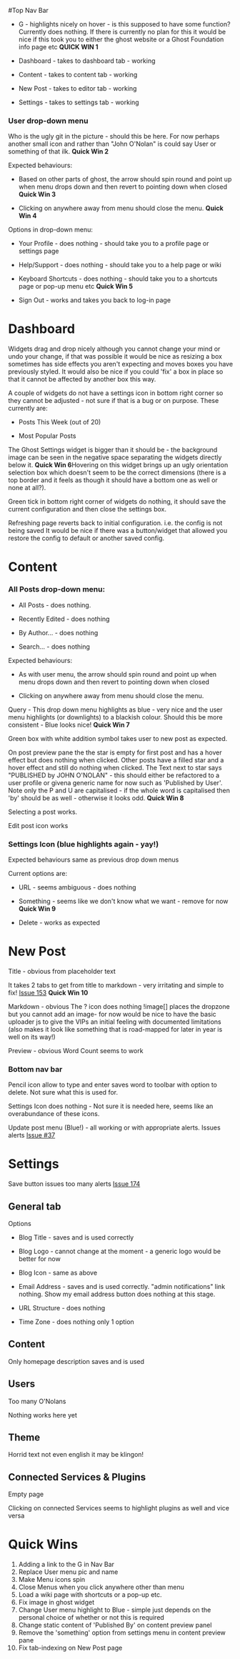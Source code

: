 #Top Nav Bar

* G - highlights nicely on hover - is this supposed to have some function? Currently does nothing.
If there is currently no plan for this it would be nice if this took you to either the ghost website or a Ghost Foundation info page etc **QUICK WIN 1**

* Dashboard - takes to dashboard tab - working

* Content - takes to content tab - working

* New Post - takes to editor tab - working

* Settings -  takes to settings tab - working


### User drop-down menu

Who is the ugly git in the picture - should this be here. For now perhaps another small icon and rather than "John O'Nolan" is could say User or something of that ilk. **Quick Win 2**


Expected behaviours:

* Based on other parts of ghost, the arrow should spin round and point up when menu drops down and then revert to pointing down when closed **Quick Win 3**

* Clicking on anywhere away from menu should close the menu. **Quick Win 4**



Options in drop-down menu:

* Your Profile - does nothing - should take you to a profile page or settings page

* Help/Support - does nothing - should take you to a help page or wiki

* Keyboard Shortcuts - does nothing - should take you to a shortcuts page or pop-up menu etc **Quick Win 5**

* Sign Out - works and takes you back to log-in page


# Dashboard

Widgets drag and drop nicely although you cannot change your mind or undo your change, if that was possible it would be nice as resizing a box sometimes has side effects you aren't expecting and moves boxes you have previously styled. It would also be nice if you could 'fix' a box in place so that it cannot be affected by another box this way.

A couple of widgets do not have a settings icon in bottom right corner so they cannot be adjusted - not sure if that is a bug or on purpose. These currently are:

* Posts This Week (out of 20)

* Most Popular Posts


The Ghost Settings widget is bigger than it should be - the background image can be seen in the negative space separating the widgets directly below it. **Quick Win 6**Hovering on this widget brings up an ugly orientation selection box which doesn't seem to be the correct dimensions (there is a top border and it feels as though it should have a bottom one as well or none at all?).  

Green tick in bottom right corner of widgets do nothing, it should save the current configuration and then close the settings box.

Refreshing page reverts back to initial configuration. i.e. the config is not being saved
It would be nice if there was a button/widget that allowed you restore the config to default or another saved config.


# Content

### All Posts drop-down menu:

* All Posts - does nothing. 

* Recently Edited - does nothing

* By Author... - does nothing 

* Search... - does nothing


Expected behaviours:

* As with user menu, the arrow should spin round and point up when menu drops down and then revert to pointing down when closed

* Clicking on anywhere away from menu should close the menu.


Query - This drop down menu highlights as blue - very nice and the user menu highlights (or downlights) to a blackish colour. Should this be more consistent - Blue looks nice! **Quick Win 7**

Green box with white addition symbol takes user to new post as expected.

On post preview pane the the star is empty for first post and has a hover effect but does nothing when clicked. Other posts have a filled star and a hover effect and still do nothing when clicked. The Text next to star says "PUBLISHED by JOHN O'NOLAN"  - this should either be refactored to a user profile or givena  generic name for now such as 'Published by User'. Note only the P and U are capitalised - if the whole word is capitalised then 'by' should be as well - otherwise it looks odd. **Quick Win 8**

Selecting a post works.

Edit post icon works


### Settings Icon (blue highlights again - yay!)

Expected behaviours same as previous drop down menus

Current options are:

* URL - seems ambiguous - does nothing

* Something - seems like we don't know what we want - remove for now **Quick Win 9**

* Delete - works as expected


# New Post

Title - obvious from placeholder text

It takes 2 tabs to get from title to markdown - very irritating and simple to fix!
[Issue 153](https://github.com/TryGhost/Ghost/issues/153) **Quick Win 10**

Markdown - obvious
The ? icon does nothing
!image[] places the dropzone but you cannot add an image- for now would be nice to have the basic uploader js to give the VIPs an initial feeling with documented limitations (also makes it look like something that is road-mapped for later in year is well on its way!)

Preview - obvious
Word Count seems to work

### Bottom nav bar

Pencil icon allow to type and enter saves word to toolbar with option to delete. Not sure what this is used for.

Settings Icon does nothing - Not sure it is needed here, seems like an overabundance of these icons.

Update post menu (Blue!) - all working or with appropriate alerts. Issues alerts [Issue #37](https://github.com/TryGhost/Ghost/issues/37)


# Settings


Save button issues too many alerts  [Issue 174](https://github.com/TryGhost/Ghost/issues/174)


## General tab


Options

* Blog Title - saves and is used correctly

* Blog Logo - cannot change at the moment - a generic logo would be better for now

* Blog Icon - same as above

* Email Address - saves and is used correctly. "admin notifications" link nothing. Show my email address button does nothing at this stage.

* URL Structure - does nothing

* Time Zone - does nothing only 1 option




## Content

Only homepage description saves and is used

## Users

Too many O'Nolans

Nothing works here yet


## Theme

Horrid text not even english it may be klingon!


## Connected Services & Plugins


Empty page

Clicking on connected Services seems to highlight plugins as well and vice versa


# Quick Wins

1. Adding a link to the G in Nav Bar
2. Replace User menu pic and name
3. Make Menu icons spin
4. Close Menus when you click anywhere other than menu
5. Load a wiki page with shortcuts or a pop-up etc.
6. Fix image in ghost widget
7. Change User menu highlight to Blue - simple just depends on the personal choice of whether or not this is required
8. Change static content of 'Published By' on content preview panel
9. Remove the 'something' option from settings menu in content preview pane
10. Fix tab-indexing on New Post page


